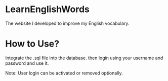 # LearnEnglishWords

The website I developed to improve my English vocabulary.


# How to Use?

Integrate the .sql file into the database.
then login using your username and password and use it.

Note: User login can be activated or removed optionally.

